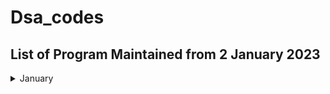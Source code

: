 # Dsa_codes

## List of Program Maintained from 2 January 2023

<details>
<summary>
January
</summary>

      <details>
      <summary>
      02/01/2023
      </summary>

      - [Word Pattern](https://leetcode.com/problems/word-pattern/)  
      - [Detect Capital](https://leetcode.com/problems/detect-capital/)
      </details>

      <details>
      <summary>
      03/01/2023
      </summary>

      - [Delete Column to Make Sorted](https://leetcode.com/problems/delete-columns-to-make-sorted/)
      </details>

      <details>
      <summary>
      04/01/2023
      </summary>

      - [Minimum Rounds to Complete All Tasks](https://leetcode.com/problems/minimum-rounds-to-complete-all-tasks/)
      </details>

      <details>
      <summary>
      05/01/2023
      </summary>

      - [Minimum Number of Arrows to Burst Balloons](https://leetcode.com/problems/minimum-number-of-arrows-to-burst-balloons/)
      </details>

      <details>
      <summary>
      06/01/2023
      </summary>

      - [Maximum Ice Cream Bars](https://leetcode.com/problems/maximum-ice-cream-bars/)
      - [Minimum Hours of Training to Win a Competition](https://leetcode.com/problems/minimum-hours-of-training-to-win-a-competition/)
      </details>

      <details>
      <summary>
      07/01/2023
      </summary>

      - [Gas Station](https://leetcode.com/problems/gas-station/)
      </details>
      
      <details>
      <summary>
      08/01/2023
      </summary>

      - (Max Points on a Line)[https://leetcode.com/problems/max-points-on-a-line/]
      </details>

</details>
